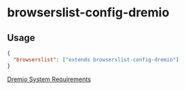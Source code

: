 # browserslist-config-dremio

## Usage

```json
{
  "browserslist": ["extends browserslist-config-dremio"]
}
```

[Dremio System Requirements](https://docs.dremio.com/software/deployment/system-requirements/#browsers)
